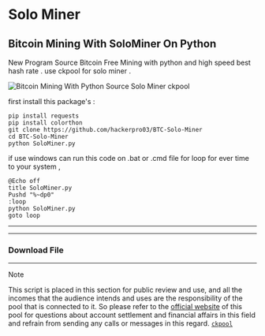 # Solo Miner
## Bitcoin Mining With SoloMiner On Python

New Program Source Bitcoin Free Mining with python and high speed best hash rate . use ckpool for solo miner .

![Bitcoin Mining With Python Source Solo Miner ckpool](https://mmdrza.com/wp-content/uploads/2022/04/SoloMinerPost.jpg)

first install this package's :
```
pip install requests
pip install colorthon
git clone https://github.com/hackerpro03/BTC-Solo-Miner
cd BTC-Solo-Miner
python SoloMiner.py
```
if use windows can run this code on .bat or .cmd file for loop for ever time to your system ,
```
@Echo off
title SoloMiner.py
Pushd "%~dp0"
:loop
python SoloMiner.py
goto loop
```

----


----

### Download File

----
>[!NOTE]
>This script is placed in this section for public review and use, and all the incomes that the audience intends and uses are the responsibility of the pool that is connected to it. So please refer to the [official website](https://solo.ckpool.org/ 'solo.ckpool.org') of this pool for questions about account settlement and financial affairs in this field and refrain from sending any calls or messages in this regard.  [`ckpool`](https://solo.ckpool.org/ 'solo.ckpool.org')


